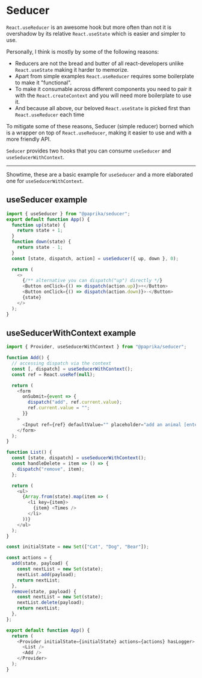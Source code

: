 # Seducer

`React.useReducer` is an awesome hook but more often than not it is overshadow by its relative `React.useState` which is easier and simpler to use.

Personally, I think is mostly by some of the following reasons:

- Reducers are not the bread and butter of all react-developers unlike `React.useState` making it harder to memorize.
- Apart from simple examples `React.useReducer` requires some boilerplate to make it "functional".
- To make it consumable across different components you need to pair it with the `React.createContext` and you will need more boilerplate to use it.
- And because all above, our beloved `React.useState` is picked first than `React.useReducer` each time

To mitigate some of these reasons, Seducer (simple reducer) borned which is a wrapper on top of `React.useReducer`, making it easier to use and with a more friendly API.

`Seducer` provides two hooks that you can consume `useSeducer` and `useSeducerWithContext`.

<hr />

Showtime, these are a basic example for `useSeducer` and a more elaborated one for `useSeducerWithContext`.

## useSeducer example

```js
import { useSeducer } from "@paprika/seducer";
export default function App() {
  function up(state) {
    return state + 1;
  }
  function down(state) {
    return state - 1;
  }
  const [state, dispatch, action] = useSeducer({ up, down }, 0);

  return (
    <>
      {/** alternative you can dispatch("up") directly */}
      <Button onClick={() => dispatch(action.up)}>+</Button>
      <Button onClick={() => dispatch(action.down)}>-</Button>
      {state}
    </>
  );
}
```

## useSeducerWithContext example

```js
import { Provider, useSeducerWithContext } from "@paprika/seducer";

function Add() {
  // accessing dispatch via the context
  const [, dispatch] = useSeducerWithContext();
  const ref = React.useRef(null);

  return (
    <form
      onSubmit={event => {
        dispatch("add", ref.current.value);
        ref.current.value = "";
      }}
    >
      <Input ref={ref} defaultValue="" placeholder="add an animal [enter]" />
    </form>
  );
}

function List() {
  const [state, dispatch] = useSeducerWithContext();
  const handleDelete = item => () => {
    dispatch("remove", item);
  };

  return (
    <ul>
      {Array.from(state).map(item => (
        <li key={item}>
          {item} <Times />
        </li>
      ))}
    </ul>
  );
}

const initialState = new Set(["Cat", "Dog", "Bear"]);

const actions = {
  add(state, payload) {
    const nextList = new Set(state);
    nextList.add(payload);
    return nextList;
  },
  remove(state, payload) {
    const nextList = new Set(state);
    nextList.delete(payload);
    return nextList;
  },
};

export default function App() {
  return (
    <Provider initialState={initialState} actions={actions} hasLogger>
      <List />
      <Add />
    </Provider>
  );
}
```
